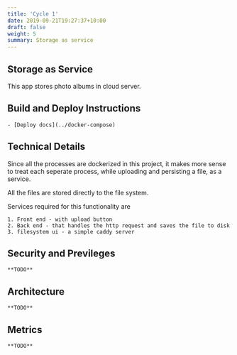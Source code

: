 ```yaml
---
title: 'Cycle 1'
date: 2019-09-21T19:27:37+10:00
draft: false
weight: 5
summary: Storage as service
---
```


## Storage as Service

This app stores photo albums in cloud server.

## Build and Deploy Instructions
    - [Deploy docs](../docker-compose)

## Technical Details

Since all the processes are dockerized in this project, it makes more sense to treat each seperate process, while uploading and persisting a file, as a service.

All the files are stored directly to the file system. 

Services required for this functionality are

    1. Front end - with upload button
    2. Back end - that handles the http request and saves the file to disk
    3. filesystem ui - a simple caddy server

## Security and Previleges

    **TODO**

## Architecture

    **TODO**

## Metrics

    **TODO**

